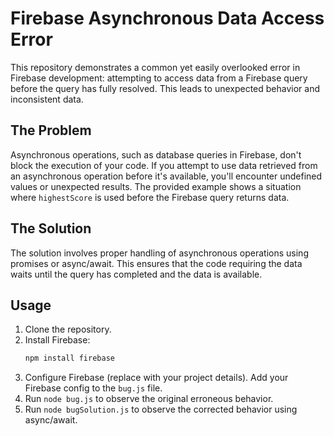 # Firebase Asynchronous Data Access Error

This repository demonstrates a common yet easily overlooked error in Firebase development: attempting to access data from a Firebase query before the query has fully resolved. This leads to unexpected behavior and inconsistent data.

## The Problem

Asynchronous operations, such as database queries in Firebase, don't block the execution of your code.  If you attempt to use data retrieved from an asynchronous operation before it's available, you'll encounter undefined values or unexpected results. The provided example shows a situation where `highestScore` is used before the Firebase query returns data.

## The Solution

The solution involves proper handling of asynchronous operations using promises or async/await. This ensures that the code requiring the data waits until the query has completed and the data is available.

## Usage

1. Clone the repository.
2. Install Firebase:
   ```bash
   npm install firebase
   ```
3. Configure Firebase (replace with your project details).  Add your Firebase config to the `bug.js` file.
4. Run `node bug.js` to observe the original erroneous behavior.
5. Run `node bugSolution.js` to observe the corrected behavior using async/await.